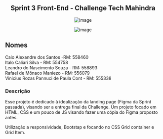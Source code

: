 <h2 align="center">Sprint 3 Front-End - Challenge Tech Mahindra</h2>
<div align="center" width="100px">

![image](https://github.com/Leandrns/python-challenge/assets/162051430/704013e4-e8d1-4782-ac57-2ac59443731b)


![image](https://github.com/Leandrns/python-challenge/assets/162051430/d646bbf7-64d9-4386-b640-1a82c17746a5)


</div>

## Nomes
Caio Alexandre dos Santos -RM: 558460 <br>
Italo Caliari Silva - RM: 554758<br>
Leandro do Nascimento Souza - RM: 558893<br>
Rafael de Mônaco Maniezo - RM: 556079<br>
Vinicius Rozas Pannuci de Paula Cont - RM: 555338<br>

### Descrição
<p>Esse projeto é dedicado à idealização da landing page (Figma da Sprint passada), visando ser a entrega final da Challenge. Um projeto focado em HTML, CSS e um pouco de JS visando fazer uma cópia do Figma proposto antes.</p>
<p>Utilização a responsividade, Bootstap e focando no CSS Grid container e Grid Item.</p>
